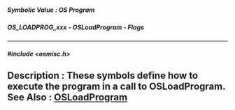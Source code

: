 ##### Symbolic Value : OS Program
##### OS_LOADPROG_xxx - OSLoadProgram - Flags
---
##### #include <osmisc.h>
**Description :**
These symbols define how to execute the program in a call to OSLoadProgram.
**See Also :**
[OSLoadProgram](D:/md_files/OSLoadProgram.md)
---
